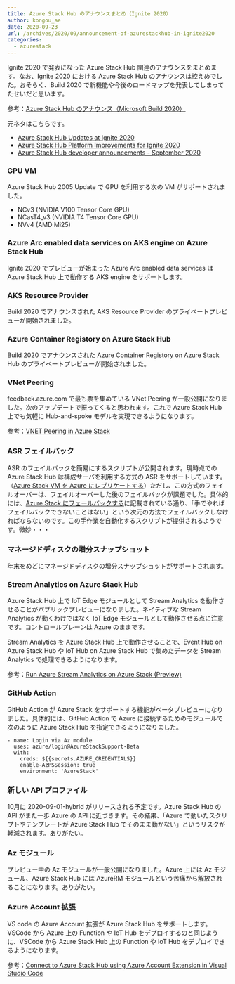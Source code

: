 ```yaml
---
title: Azure Stack Hub のアナウンスまとめ（Ignite 2020）
author: kongou_ae
date: 2020-09-23
url: /archives/2020/09/announcement-of-azurestackhub-in-ignite2020
categories:
  - azurestack
---
```


Ignite 2020 で発表になった Azure Stack Hub 関連のアナウンスをまとめます。なお、Ignite 2020 における Azure Stack Hub のアナウンスは控えめでした。おそらく、Build 2020 で新機能や今後のロードマップを発表してしまってたせいだと思います。

参考：[Azure Stack Hub のアナウンス（Microsoft Build 2020）](https://blog.aimless.jp/archives/2020/05/announcement-of-azurestackhub-in-build2020)

元ネタはこちらです。

- [Azure Stack Hub Updates at Ignite 2020](https://techcommunity.microsoft.com/t5/azure-stack-blog/azure-stack-hub-updates-at-ignite-2020/ba-p/1684581?WT.mc_id=AZ-MVP-5003408)
- [Azure Stack Hub Platform Improvements for Ignite 2020](https://techcommunity.microsoft.com/t5/azure-stack-blog/azure-stack-hub-platform-improvements-for-ignite-2020/ba-p/1686217?WT.mc_id=AZ-MVP-5003408)
- [Azure Stack Hub developer announcements - September 2020](https://techcommunity.microsoft.com/t5/azure-stack-blog/azure-stack-hub-developer-announcements-september-2020/ba-p/1694726?WT.mc_id=AZ-MVP-5003408)

### GPU VM

Azure Stack Hub 2005 Update で GPU を利用する次の VM がサポートされました。

- NCv3 (NVIDIA V100 Tensor Core GPU)
- NCasT4_v3 (NVIDIA T4 Tensor Core GPU)
- NVv4 (AMD Mi25)

### Azure Arc enabled data services on AKS engine on Azure Stack Hub

Ignite 2020 でプレビューが始まった Azure Arc enabled data services は Azure Stack Hub 上で動作する AKS engine をサポートします。

### AKS Resource Provider

Build 2020 でアナウンスされた AKS Resource Provider のプライベートプレビューが開始されました。

### Azure Container Registory on Azure Stack Hub

Build 2020 でアナウンスされた Azure Container Registory on Azure Stack Hub  のプライベートプレビューが開始されました。

### VNet Peering

feedback.azure.com で最も票を集めている VNet Peering が一般公開になりました。次のアップデートで振ってくると思われます。これで Azure Stack Hub 上でも気軽に Hub-and-spoke モデルを実現できるようになります。

参考：[VNET Peering in Azure Stack](https://feedback.azure.com/forums/344565-azure-stack-hub/suggestions/19001737-vnet-peering-in-azure-stack)

### ASR フェイルバック

ASR のフェイルバックを簡易にするスクリプトが公開されます。現時点での Azure Stack Hub は構成サーバを利用する方式の ASR をサポートしています。（[Azure Stack VM を Azure にレプリケートする](https://docs.microsoft.com/ja-jp/azure/site-recovery/azure-stack-site-recovery#fail-over-and-fail-back?WT.mc_id=AZ-MVP-5003408)）ただし、この方式のフェイルオーバーは、フェイルオーバーした後のフェイルバックが課題でした。具体的には、[Azure Stack にフェールバックする](https://docs.microsoft.com/ja-jp/azure/site-recovery/azure-stack-site-recovery#fail-back-to-azure-stack?WT.mc_id=AZ-MVP-5003408)に記載されている通り、「手でやればフェイルバックできないことはない」という次元の方法でフェイルバックしなければならないのです。この手作業を自動化するスクリプトが提供されるようです。微妙・・・

### マネージドディスクの増分スナップショット

年末をめどにマネージドディスクの増分スナップショットがサポートされます。

### Stream Analytics on Azure Stack Hub

Azure Stack Hub 上で IoT Edge モジュールとして Stream Analytics を動作させることがパブリックプレビューになりました。ネイティブな Stream Analytics が動くわけではなく IoT Edge モジュールとして動作させる点に注意です。コントロールプレーンは Azure のままです。

Stream Analytics を Azure Stack Hub 上で動作させることで、Event Hub on Azure Stack Hub や IoT Hub on Azure Stack Hub で集めたデータを Stream Analytics で処理できるようになります。

参考：[Run Azure Stream Analytics on Azure Stack (Preview)](https://docs.microsoft.com/en-us/azure/stream-analytics/on-azure-stack?WT.mc_id=AZ-MVP-5003408)

### GitHub Action

GitHub Action が Azure Stack をサポートする機能がベータプレビューになりました。具体的には、GitHub Action で Azure に接続するためのモジュールで次のように Azure Stack Hub を指定できるようになりました。

```
- name: Login via Az module
  uses: azure/login@AzureStackSupport-Beta
  with:
    creds: ${{secrets.AZURE_CREDENTIALS}}
    enable-AzPSSession: true 
    environment: 'AzureStack'
```

### 新しい API プロファイル

10月に 2020-09-01-hybrid がリリースされる予定です。Azure Stack Hub の API がまた一歩 Azure の API に近づきます。その結果、「Azure で動いたスクリプトやテンプレートが Azure Stack Hub でそのまま動かない」というリスクが軽減されます。ありがたい。

### Az モジュール

プレビュー中の Az モジュールが一般公開になりました。Azure 上には Az モジュール、Azure Stack Hub には AzureRM モジュールという苦痛から解放されることになります。ありがたい。

### Azure Account 拡張

VS code の Azure Account 拡張が Azure Stack Hub をサポートします。VSCode から Azure 上の Function や IoT Hub をデプロイするのと同じように、VSCode から Azure Stack Hub 上の Function や IoT Hub をデプロイできるようになります。

参考：[Connect to Azure Stack Hub using Azure Account Extension in Visual Studio Code](https://docs.microsoft.com/en-us/azure-stack/user/azure-stack-dev-start-vscode-azure?view=azs-2005&WT.mc_id=AZ-MVP-5003408)
